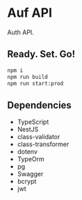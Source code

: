 # Auf API

Auth API.

## Ready. Set. Go!

```bash
npm i
npm run build
npm run start:prod
```

## Dependencies

-   TypeScript
-   NestJS
-   class-validator
-   class-transformer
-   dotenv
-   TypeOrm
-   pg
-   Swagger
-   bcrypt
-   jwt
